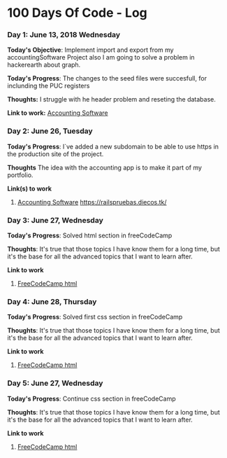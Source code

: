 # 100 Days Of Code - Log

### Day 1: June 13, 2018 Wednesday

**Today's Objective**: Implement import and export from my accountingSoftware Project also I am going to solve a problem in hackerearth about graph.

**Today's Progress**: The changes to the seed files were succesfull, for inclunding the PUC registers

**Thoughts:**  I struggle with he header problem and reseting the database.

**Link to work:** [Accounting Software](https://github.com/dasalgadob/accountingSoftware)

### Day 2: June 26, Tuesday

**Today's Progress**: I`ve added a new subdomain to be able to use https in the production site of the project.

**Thoughts** The idea with the accounting app is to make it part of my portfolio.

**Link(s) to work**
1. [Accounting Software](https://github.com/dasalgadob/accountingSoftware)  https://railspruebas.diecos.tk/

### Day 3: June 27, Wednesday

**Today's Progress**: Solved html section in freeCodeCamp

**Thoughts**: It's true that those topics I have know them for a long time, but it's the base for all the advanced topics that I want to learn after.

**Link to work**
1. [FreeCodeCamp html](https://github.com/dasalgadob/freeCodeCamp/tree/master/html)

### Day 4: June 28, Thursday

**Today's Progress**: Solved first css section in freeCodeCamp

**Thoughts**: It's true that those topics I have know them for a long time, but it's the base for all the advanced topics that I want to learn after.

**Link to work**
1. [FreeCodeCamp html](https://github.com/dasalgadob/freeCodeCamp/tree/master/html)

### Day 5: June 27, Wednesday

**Today's Progress**: Continue css section in freeCodeCamp

**Thoughts**: It's true that those topics I have know them for a long time, but it's the base for all the advanced topics that I want to learn after.

**Link to work**
1. [FreeCodeCamp html](https://github.com/dasalgadob/freeCodeCamp/tree/master/html)
